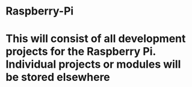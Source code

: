 # Raspberry-Pi

# This will consist of all development projects for the Raspberry Pi.  Individual projects or modules will be stored elsewhere

